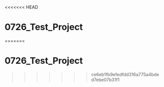 <<<<<<< HEAD
# 0726_Test_Project
=======
# 0726_Test_Project
>>>>>>> ce6eb1fb9efedfdd316a775a4bded7ebe07b31f1
